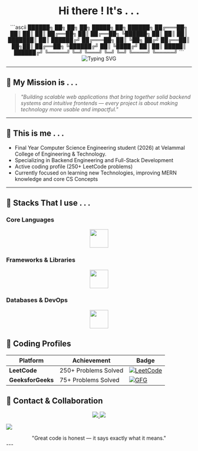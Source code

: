 <div align="center">

# Hi there ! It's . . . 


<div align="center">
```ascii
██████╗    ██╗   ██╗   ██╗   █████╗     ██╗   ██████╗ 
██╔═══██╗  ██║   ██║   ██║  ██╔══██╗    ██║   ██╔══██╗
╚██████╗   ██║   ██║   ██║  ███████║    ██║   ██████╔╝
██╔═══██╗  ██║   ╚██╗ ██╔╝  ██╔══██║ ██╗██║   ██╔══██╗
╚██████╔╝  ██║    ╚████╔╝   ██║  ██║ █████║   ██████╔╝
 ╚═════╝   ╚═╝     ╚═══╝    ╚═╝  ╚═╝ ╚════╝   ╚═════╝
```
</div>
</div>

<div align="center">
  <img src="https://readme-typing-svg.herokuapp.com?font=Fira+Code&duration=3000&pause=1000&color=FFFFFF&center=true&vCenter=true&width=600&lines=Final+Year+CSE+Student;Full+Stack+Developer+%7C+MERN+Specialist;Java+Enthusiast;250%2B+LeetCode+%7C+Problem+Solver;Building+Scalable+Applications" alt="Typing SVG" />
</div>

---

## 📌 My Mission is . . .

> *"Building scalable web applications that bring together solid backend systems and intuitive frontends — every project is about making technology more usable and impactful."*

---

## 📌 This is me . . . 

- Final Year Computer Science Engineering student (2026) at Velammal College of Engineering & Technology.
- Specializing in Backend Engineering and Full-Stack Development
- Active coding profile (250+ LeetCode problems)
- Currently focused on learning new Technologies, improving MERN knowledge and core CS Concepts

---

## 📌 Stacks That I use . . . 

### Core Languages
<p align="center">
  <img src="https://skillicons.dev/icons?i=java,js,ts,python,html,css" height="50"/>
</p>

### Frameworks & Libraries
<p align="center">
  <img src="https://skillicons.dev/icons?i=react,express,nodejs,tailwind" height="50"/>
</p>

### Databases & DevOps
<p align="center">
  <img src="https://skillicons.dev/icons?i=mongodb,mysql,postman,git,vercel" height="50"/>
</p>



## 📌 Coding Profiles


<div align="center">

| Platform | Achievement | Badge |
|----------|------------|-------|
| **LeetCode** | 250+ Problems Solved | [![LeetCode](https://img.shields.io/badge/LeetCode-300%2B%20Problems-FFA116?style=for-the-badge&logo=leetcode&logoColor=black)](https://leetcode.com/u/sivajeyabalan15/) |
| **GeeksforGeeks** | 75+ Problems Solved | [![GFG](https://img.shields.io/badge/GeeksforGeeks-Rank%2027-0F9D58?style=for-the-badge&logo=geeksforgeeks&logoColor=white)](https://www.geeksforgeeks.org/user/sivajeyahajk/) |


</div>



##  📌 Contact & Collaboration

<div align="center">
  <a href="https://www.linkedin.com/in/siva-jeya-balan-a31b10261/" target="_blank">
    <img src="https://img.shields.io/badge/LinkedIn-Professional%20Network-0077B5?style=for-the-badge&logo=linkedin&logoColor=white&labelColor=0077B5"/>
  </a>
  
  <a href="mailto:sivajeyabalan15@gmail.com">
    <img src="https://img.shields.io/badge/Email-Direct%20Contact-D14836?style=for-the-badge&logo=gmail&logoColor=white&labelColor=D14836"/>
  </a>
  
</div>

[![](https://visitcount.itsvg.in/api?id=navin2k4&label=Views%20&color=0&icon=7&pretty=false)](https://visitcount.itsvg.in)
<div align="center">
  "Great code is honest — it says exactly what it means."
</div>
---

